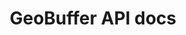 ---
title: GeoBuffer API docs

language_tabs:
  - shell
  - ruby
  - python
  - php
  - go

toc_footers:
  - <a href='#'>Sign Up for a Developer Key</a>

includes:
  - introduction/introduction
  - introduction/aboutGeoBuffer
  - introduction/readingDocs
  - authentication/authentication
  - geocode/geocode
  - import/imports
  - import/create-upload-url
  - import/complete-upload
  - export/export
  - errors

search: true
---